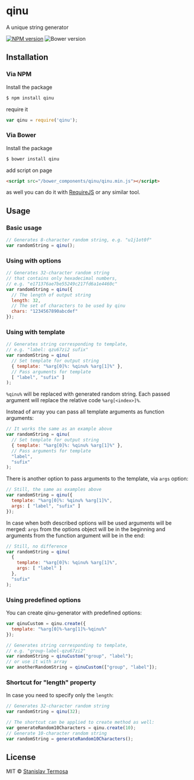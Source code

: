 # qinu

A unique string generator

[![NPM version](https://img.shields.io/npm/v/qinu.svg?style=flat-square)](https://www.npmjs.com/package/qinu)
![Bower version](https://img.shields.io/bower/v/qinu.svg?style=flat-square)

## Installation

### Via NPM

Install the package

```bash
$ npm install qinu
```

require it

```js
var qinu = require('qinu');
```

### Via Bower

Install the package

```bash
$ bower install qinu
```

add script on page

```html
<script src="/bower_components/qinu/qinu.min.js"></script>
```

as well you can do it with [RequireJS](http://requirejs.org/) or any similar tool.

## Usage

### Basic usage

```js
// Generates 8-character random string, e.g. "u1j1ot0f"
var randomString = qinu();
```

### Using with options

```js
// Generates 32-character random string
// that contains only hexadecimal numbers,
// e.g. "e171376ae7be55249c217fd6a1e4460c"
var randomString = qinu({
  // The length of output string
  length: 32,
  // The set of characters to be used by qinu
  chars: "1234567890abcdef"
});
```

### Using with template

```js
// Generates string corresponding to template,
// e.g. "label: qzu67zi2 sufix"
var randomString = qinu(
  // Set template for output string
  { template: "%arg[0]%: %qinu% %arg[1]%" },
  // Pass arguments for template
  [ "label", "sufix" ]
);
```

`%qinu%` will be replaced with generated random string. Each passed argument will replace the relative code `%arg[<index>]%`.

Instead of array you can pass all template arguments as function arguments:

```js
// It works the same as an example above
var randomString = qinu(
  // Set template for output string
  { template: "%arg[0]%: %qinu% %arg[1]%" },
  // Pass arguments for template
  "label",
  "sufix"
);
```

There is another option to pass arguments to the template, via `args` option:

```js
// Still, the same as examples above
var randomString = qinu({
  template: "%arg[0]%: %qinu% %arg[1]%",
  args: [ "label", "sufix" ]
});
```

In case when both described options will be used arguments will be merged: `args` from the options object will be in the beginning and arguments from the function argument will be in the end:

```js
// Still, no difference
var randomString = qinu(
  {
    template: "%arg[0]%: %qinu% %arg[1]%",
    args: [ "label" ]
  },
  "sufix"
);
```

### Using predefined options

You can create qinu-generator with predefined options:

```js
var qinuCustom = qinu.create({
  template: "%arg[0]%-%arg[1]%-%qinu%"
});

// Generates string corresponding to template,
// e.g. "group-label-qzu67zi2"
var randomString = qinuCustom("group", "label");
// or use it with array
var anotherRandomString = qinuCustom(["group", "label"]);
```

### Shortcut for "length" property

In case you need to specify only the `length`:

```js
// Generates 32-character random string
var randomString = qinu(32);

// The shortcut can be applied to create method as well:
var generateRandom10Characters = qinu.create(10);
// Generate 10-character random string
var randomString = generateRandom10Characters();
```

## License

MIT © [Stanislav Termosa](https://github.com/termosa)

